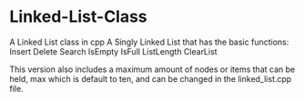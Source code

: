 # Linked-List-Class
A Linked List class in cpp
A Singly Linked List that has the basic functions:
Insert
Delete
Search
IsEmpty
IsFull
ListLength
ClearList

This version also includes a maximum amount of nodes or items that can be held, max which is default to ten, and can be changed in the linked_list.cpp file.

